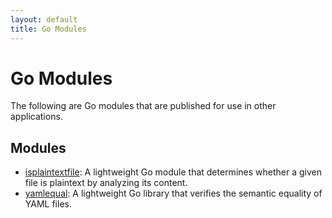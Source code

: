 ```yaml
---
layout: default
title: Go Modules
---
```


# Go Modules

The following are Go modules that are published for use in other applications.

## Modules

- [isplaintextfile](https://github.com/UnitVectorY-Labs/isplaintextfile): A lightweight Go module that determines whether a given file is plaintext by analyzing its content.
- [yamlequal](https://github.com/UnitVectorY-Labs/yamlequal): A lightweight Go library that verifies the semantic equality of YAML files.

